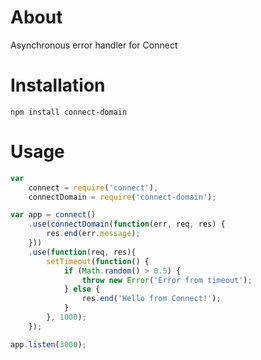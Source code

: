 # About 

Asynchronous error handler for Connect

# Installation

	npm install connect-domain

# Usage

```js
var
	connect = require('connect'),
	connectDomain = require('connect-domain');

var app = connect()
	.use(connectDomain(function(err, req, res) {
		res.end(err.message);
	}))
	.use(function(req, res){
		setTimeout(function() {
			if (Math.random() > 0.5) {
				throw new Error('Error from timeout');
			} else {
				res.end('Hello from Connect!');
			}
		}, 1000);
	});

app.listen(3000);
```